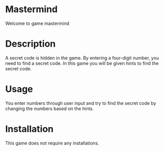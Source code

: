 # Mastermind
Welcome to game mastermind

# Description 
A secret code is hidden in the game. By entering a four-digit number, you need to find a secret code. In this game you will be given hints to find the secret code.

# Usage
You enter numbers through user input and try to find the secret code by changing the numbers based on the hints.

# Installation

This game does not require any installations.